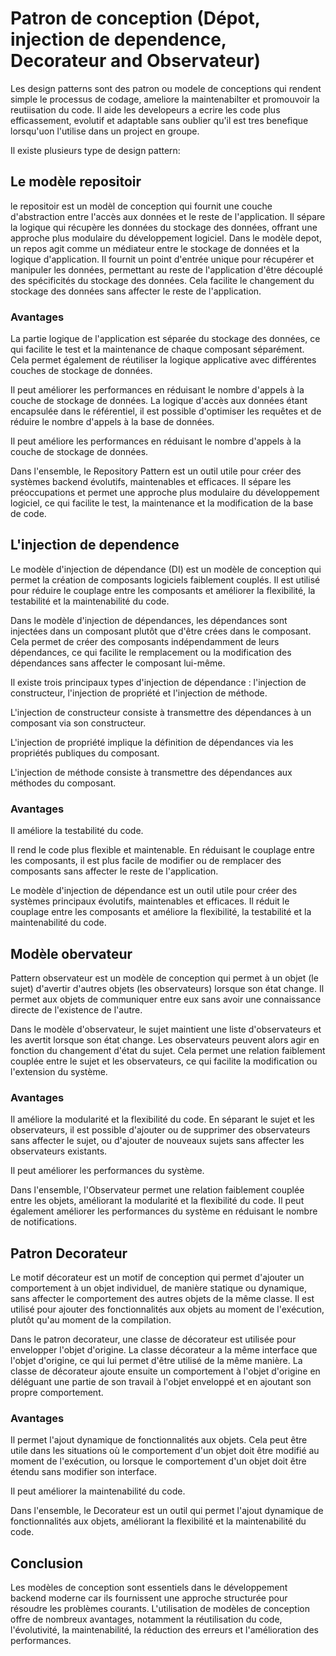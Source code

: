 # **Patron de conception (Dépot, injection de dependence, Decorateur and Observateur)**

Les design patterns sont des patron ou modele de conceptions qui rendent simple le processus de codage, ameliore la maintenabilter et promouvoir la reutiisation du code.
Il aide les developeurs a ecrire les code plus efficassement, evolutif et adaptable sans oublier qu'il est tres benefique lorsqu'uon l'utilise dans un project en groupe.

Il existe plusieurs type de design pattern:

## Le modèle repositoir

le repositoir est un modèl de conception qui fournit une couche d'abstraction entre l'accès aux données et le reste de l'application. Il sépare la logique qui récupère les données du stockage des données, offrant une approche plus modulaire du développement logiciel. 
Dans le modèle depot, un repos agit comme un médiateur entre le stockage de données et la logique d'application. Il fournit un point d'entrée unique pour récupérer et manipuler les données, permettant au reste de l'application d'être découplé des spécificités du stockage des données. Cela facilite le changement du stockage des données sans affecter le reste de l'application.

### Avantages 

 La partie logique de l'application est séparée du stockage des données, ce qui facilite le test et la maintenance de chaque composant séparément. Cela permet également de réutiliser la logique applicative avec différentes couches de stockage de données.

Il peut améliorer les performances en réduisant le nombre d'appels à la couche de stockage de données. La logique d'accès aux données étant encapsulée dans le référentiel, il est possible d'optimiser les requêtes et de réduire le nombre d'appels à la base de données.

Il peut améliore les performances en réduisant le nombre d'appels à la couche de stockage de données.

Dans l'ensemble, le Repository Pattern est un outil utile pour créer des systèmes backend évolutifs, maintenables et efficaces. Il sépare les préoccupations et permet une approche plus modulaire du développement logiciel, ce qui facilite le test, la maintenance et la modification de la base de code. 

## L'injection de dependence

Le modèle d'injection de dépendance (DI) est un modèle de conception qui permet la création de composants logiciels faiblement couplés. Il est utilisé pour réduire le couplage entre les composants et améliorer la flexibilité, la testabilité et la maintenabilité du code.

Dans le modèle d'injection de dépendances, les dépendances sont injectées dans un composant plutôt que d'être crées dans le composant. Cela permet de créer des composants indépendamment de leurs dépendances, ce qui facilite le remplacement ou la modification des dépendances sans affecter le composant lui-même.

Il existe trois principaux types d'injection de dépendance : l'injection de constructeur, l'injection de propriété et l'injection de méthode. 

L'injection de constructeur consiste à transmettre des dépendances à un composant via son constructeur.

L'injection de propriété implique la définition de dépendances via les propriétés publiques du composant.

L'injection de méthode consiste à transmettre des dépendances aux méthodes du composant.

### Avantages

Il améliore la testabilité du code. 

Il rend le code plus flexible et maintenable. En réduisant le couplage entre les composants, il est plus facile de modifier ou de remplacer des composants sans affecter le reste de l'application.

Le modèle d'injection de dépendance est un outil utile pour créer des systèmes principaux évolutifs, maintenables et efficaces. Il réduit le couplage entre les composants et améliore la flexibilité, la testabilité et la maintenabilité du code.

## Modèle obervateur

Pattern observateur est un modèle de conception qui permet à un objet (le sujet) d'avertir d'autres objets (les observateurs) lorsque son état change. Il permet aux objets de communiquer entre eux sans avoir une connaissance directe de l'existence de l'autre.

Dans le modèle d'observateur, le sujet maintient une liste d'observateurs et les avertit lorsque son état change. Les observateurs peuvent alors agir en fonction du changement d'état du sujet. Cela permet une relation faiblement couplée entre le sujet et les observateurs, ce qui facilite la modification ou l'extension du système.

### Avantages

Il améliore la modularité et la flexibilité du code. En séparant le sujet et les observateurs, il est possible d'ajouter ou de supprimer des observateurs sans affecter le sujet, ou d'ajouter de nouveaux sujets sans affecter les observateurs existants.

Il peut améliorer les performances du système. 

Dans l'ensemble, l'Observateur permet une relation faiblement couplée entre les objets, améliorant la modularité et la flexibilité du code. Il peut également améliorer les performances du système en réduisant le nombre de notifications.

## Patron Decorateur

Le motif décorateur est un motif de conception qui permet d'ajouter un comportement à un objet individuel, de manière statique ou dynamique, sans affecter le comportement des autres objets de la même classe. Il est utilisé pour ajouter des fonctionnalités aux objets au moment de l'exécution, plutôt qu'au moment de la compilation.

Dans le patron decorateur, une classe de décorateur est utilisée pour envelopper l'objet d'origine. La classe décorateur a la même interface que l'objet d'origine, ce qui lui permet d'être utilisé de la même manière. La classe de décorateur ajoute ensuite un comportement à l'objet d'origine en déléguant une partie de son travail à l'objet enveloppé et en ajoutant son propre comportement.

### Avantages  

Il permet l'ajout dynamique de fonctionnalités aux objets. Cela peut être utile dans les situations où le comportement d'un objet doit être modifié au moment de l'exécution, ou lorsque le comportement d'un objet doit être étendu sans modifier son interface.

Il peut améliorer la maintenabilité du code.

Dans l'ensemble, le Decorateur est un outil qui permet l'ajout dynamique de fonctionnalités aux objets, améliorant la flexibilité et la maintenabilité du code.

## Conclusion
Les modèles de conception sont essentiels dans le développement backend moderne car ils fournissent une approche structurée pour résoudre les problèmes courants. L'utilisation de modèles de conception offre de nombreux avantages, notamment la réutilisation du code, l'évolutivité, la maintenabilité, la réduction des erreurs et l'amélioration des performances.